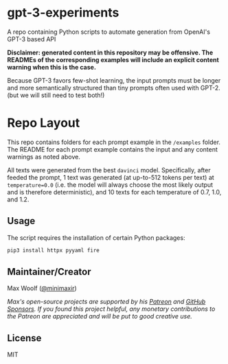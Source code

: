 # gpt-3-experiments

A repo containing Python scripts to automate generation from OpenAI's GPT-3 based API

**Disclaimer: generated content in this repository may be offensive. The READMEs of the corresponding examples will include an explicit content warning when this is the case.**

Because GPT-3 favors few-shot learning, the input prompts must be longer and more semantically structured than tiny prompts often used with GPT-2. (but we will still need to test both!)

# Repo Layout

This repo contains folders for each prompt example in the `/examples` folder. The README for each prompt example contains the input and any content warnings as noted above.

All texts were generated from the best `davinci` model. Specifically, after feeded the prompt, 1 text was generated (at up-to-512 tokens per text) at `temperature=0.0` (i.e. the model will always choose the most likely output and is therefore deterministic), and 10 texts for each temperature of 0.7, 1.0, and 1.2.

## Usage

The script requires the installation of certain Python packages:

```sh
pip3 install httpx pyyaml fire
```

## Maintainer/Creator

Max Woolf ([@minimaxir](https://minimaxir.com))

_Max's open-source projects are supported by his [Patreon](https://www.patreon.com/minimaxir) and [GitHub Sponsors](https://github.com/sponsors/minimaxir). If you found this project helpful, any monetary contributions to the Patreon are appreciated and will be put to good creative use._

## License

MIT
